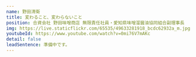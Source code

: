 ```yaml
---
name: 野田清衛
title: 変わること、変わらないこと
position: 合資会社 野田味噌商店 無限責任社員・愛知県味噌溜醤油協同組合副理事長
img: https://live.staticflickr.com/65535/49633281918_bcdc62932a_m.jpg
youtubeId: https://www.youtube.com/watch?v=0mi76V7mAKc
detail: false
leadSentence: 準備中です。
---
```

